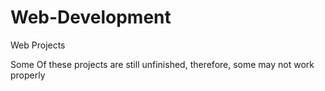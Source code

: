 # Web-Development
Web Projects

Some Of these projects are still unfinished, therefore, some may not work properly

